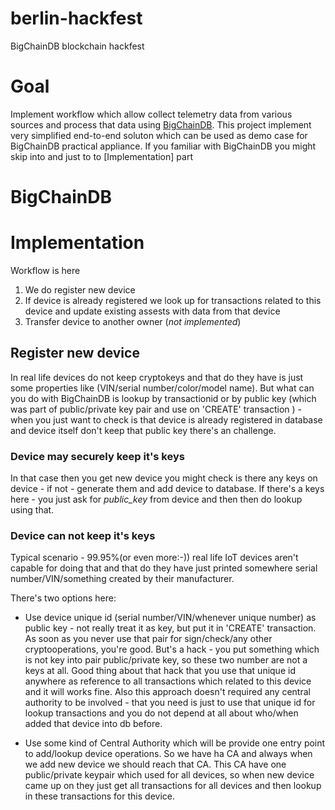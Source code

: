 # berlin-hackfest
BigChainDB blockchain hackfest

# Goal
Implement workflow which allow collect telemetry data from various sources and process that data using [BigChainDB](https://github.com/bigchaindb/bigchaindb).
This project implement very simplified end-to-end soluton which can be used as demo case for BigChainDB practical appliance.
If you familiar with BigChainDB you might skip into and just to to [Implementation] part
# BigChainDB

# Implementation

Workflow is here
1) We do register new device 
2) If device is already registered we look up for transactions related to this device and update existing assests with data from that
device
3) Transfer device to another owner (*not implemented*)

## Register new device

In real life devices do not keep cryptokeys and that do they have is just some properties like (VIN/serial number/color/model name).
But what can you do with BigChainDB is lookup by transactionid or by public key (which was part of public/private key pair and use
on 'CREATE' transaction ) - when you just want to check is that device is already registered in database and device itself
don't keep that public key there's an challenge. 
### Device may securely keep it's keys
In that case then you get new device you might check is there any keys on device - if not - generate them and add device to database.
If there's a keys here - you just ask for _public_key_ from device and then then do lookup using that.

### Device can not keep it's keys
Typical scenario - 99.95%(or even more:-)) real life IoT devices aren't capable for doing that and that do they have just
printed somewhere serial number/VIN/something created by their manufacturer.

There's two options here:
* Use device unique id (serial number/VIN/whenever unique number) as public key - not really treat it as key, but put it in 
'CREATE' transaction. As soon as you never use that pair for sign/check/any other cryptooperations, you're good. But's a hack -
you put something which is not key into pair public/private key, so these two number are not a keys at all. 
Good thing about that hack that you use that unique id anywhere as reference to all transactions which related to this device
and it will works fine. Also this approach doesn't required any central authority to be involved - that you need is just to 
use that unique id for lookup transactions and you do not depend at all about who/when added that device into db before.

* Use some kind of Central Authority which will be provide one entry point to add/lookup device operations. So we have ha CA and always when we add new device we should reach that CA. This CA have one public/private keypair which used for all devices, so when new device came up on they just get all transactions for all devices and then lookup in these transactions for this device.





